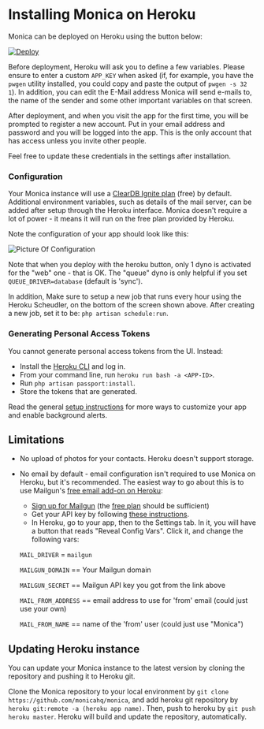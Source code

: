 # Installing Monica on Heroku

Monica can be deployed on Heroku using the button below:

[![Deploy](https://www.herokucdn.com/deploy/button.svg)](https://heroku.com/deploy?template=https://github.com/monicahq/monica/tree/master)

Before deployment, Heroku will ask you to define a few variables.
Please ensure to enter a custom `APP_KEY` when asked (if, for example, you have the `pwgen` utility installed, you could copy and paste the output of `pwgen -s 32 1`).
In addition, you can edit the E-Mail address Monica will send e-mails to, the name of the sender and some other important variables on that screen.

After deployment, and when you visit the app for the first time, you will be prompted to register a new account. Put in your email address and password and you will be logged into the app. This is the only account that has access unless you invite other people.

Feel free to update these credentials in the settings after installation.

### Configuration 

Your Monica instance will use a [ClearDB Ignite plan](https://elements.heroku.com/addons/cleardb) (free) by default. Additional environment variables, such as details of the mail server, can be added after setup through the Heroku interface.
Monica doesn't require a lot of power - it means it will run on the free plan provided by Heroku. 

Note the configuration of your app should look like this:

![Picture Of Configuration](https://user-images.githubusercontent.com/25419741/45253146-9f904800-b362-11e8-916b-8980fc2a83d8.png)

Note that when you deploy with the heroku button, only 1 dyno is activated for the "web" one - that is OK.
The "queue" dyno is only helpful if you set `QUEUE_DRIVER=database` (default is 'sync').

In addition, Make sure to setup a new job that runs every hour using the Heroku Scheudler, on the bottom of the screen shown above. After creating a new job, set it to be: `php artisan schedule:run`.

### Generating Personal Access Tokens

You cannot generate personal access tokens from the UI. Instead:

* Install the [Heroku CLI](https://devcenter.heroku.com/categories/command-line) and log in.
* From your command line, run `heroku run bash -a <APP-ID>`.
* Run `php artisan passport:install`.
* Store the tokens that are generated.

Read the general [setup instructions](https://github.com/monicahq/monica/blob/master/docs/installation/generic.md#3-configure-monica) for more ways to customize your app and enable background alerts.

## Limitations

* No upload of photos for your contacts. Heroku doesn't support storage.
* No email by default - email configuration isn't required to use Monica on Heroku, but it's recommended. The easiest way to go about this is to use Mailgun's [free email add-on on Heroku](https://elements.heroku.com/addons/mailgun):
  * [Sign up for Mailgun](https://signup.mailgun.com/new/signup) (the [free plan](https://www.mailgun.com/pricing) should be sufficient)
  * Get your API key by following [these instructions](https://help.mailgun.com/hc/en-us/articles/203380100-Where-can-I-find-my-API-key-and-SMTP-credentials-).
  * In Heroku, go to your app, then to the Settings tab. In it, you will have a button that reads "Reveal Config Vars". Click it, and change the following vars:

  `MAIL_DRIVER` = `mailgun`
  
  `MAILGUN_DOMAIN` == Your Mailgun domain
  
  `MAILGUN_SECRET` == Mailgun API key you got from the link above
  
  `MAIL_FROM_ADDRESS` == email address to use for 'from' email (could just use your own)
  
  `MAIL_FROM_NAME` == name of the 'from' user (could just use "Monica")
  

## Updating Heroku instance

You can update your Monica instance to the latest version by cloning the repository and pushing it to Heroku git.

Clone the Monica repository to your local environment by `git clone https://github.com/monicahq/monica`, and add heroku git repository by `heroku git:remote -a (heroku app name)`. Then, push to heroku by `git push heroku master`. Heroku will build and update the repository, automatically.
